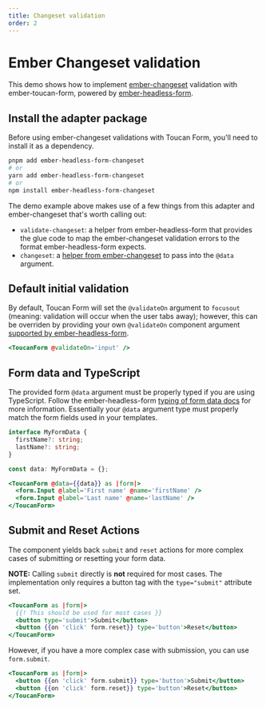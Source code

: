 ```yaml
---
title: Changeset validation
order: 2
---
```


# Ember Changeset validation

This demo shows how to implement [ember-changeset](https://github.com/poteto/ember-changeset) validation with ember-toucan-form, powered by [ember-headless-form](https://ember-headless-form.pages.dev/docs/validation/ember-changeset).

## Install the adapter package

Before using ember-changeset validations with Toucan Form, you'll need to install it as a dependency.

```bash
pnpm add ember-headless-form-changeset
# or
yarn add ember-headless-form-changeset
# or
npm install ember-headless-form-changeset
```

The demo example above makes use of a few things from this adapter and ember-changeset that's worth calling out:

- `validate-changeset`: a helper from ember-headless-form that provides the glue code to map the ember-changeset validation errors to the format ember-headless-form expects.
- `changeset`: a [helper from ember-changeset](https://github.com/poteto/ember-changeset/blob/master/addon/helpers/changeset.js) to pass into the `@data` argument.

## Default initial validation

By default, Toucan Form will set the `@validateOn` argument to `focusout` (meaning: validation will occur when the user tabs away); however, this can be overriden by providing your own `@validateOn` component argument [supported by ember-headless-form](https://ember-headless-form.pages.dev/docs/validation/timing#validateon).

```hbs
<ToucanForm @validateOn='input' />
```

## Form data and TypeScript

The provided form `@data` argument must be properly typed if you are using TypeScript. 
Follow the ember-headless-form [typing of form data docs](https://ember-headless-form.pages.dev/docs/typescript#typing-of-form-data) for more information. 
Essentially your `@data` argument type must properly match the form fields used in your templates.

```ts
interface MyFormData {
  firstName?: string;
  lastName?: string;
}

const data: MyFormData = {};
```

```hbs
<ToucanForm @data={{data}} as |form|>
  <form.Input @label='First name' @name='firstName' />
  <form.Input @label='Last name' @name='lastName' />
</ToucanForm>
```

## Submit and Reset Actions

The component yields back `submit` and `reset` actions for more complex cases of submitting or resetting your form data.

**NOTE:** Calling `submit` directly is **not** required for most cases. 
The implementation only requires a button tag with the `type="submit"` attribute set.

```hbs
<ToucanForm as |form|>
  {{! This should be used for most cases }}
  <button type='submit'>Submit</button>
  <button {{on 'click' form.reset}} type='button'>Reset</button>
</ToucanForm>
```

However, if you have a more complex case with submission, you can use `form.submit`.

```hbs
<ToucanForm as |form|>
  <button {{on 'click' form.submit}} type='button'>Submit</button>
  <button {{on 'click' form.reset}} type='button'>Reset</button>
</ToucanForm>
```
